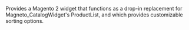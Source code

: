 Provides a Magento 2 widget that functions as a drop-in replacement for Magneto_CatalogWidget's ProductList, and which provides customizable sorting options.
